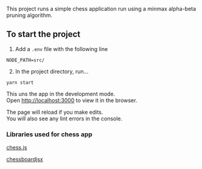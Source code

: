 This project runs a simple chess application run using a minmax alpha-beta pruning algorithm.

## To start the project
1) Add a `.env` file with the following line
```
NODE_PATH=src/
```

2) In the project directory, run...
```
yarn start
```

This uns the app in the development mode.<br>
Open [http://localhost:3000](http://localhost:3000) to view it in the browser.

The page will reload if you make edits.<br>
You will also see any lint errors in the console.

### Libraries used for chess app
[chess.js](https://github.com/jhlywa/chess.js/blob/master/README.md)

[chessboardjsx](https://github.com/willb335/chessboardjsx)
